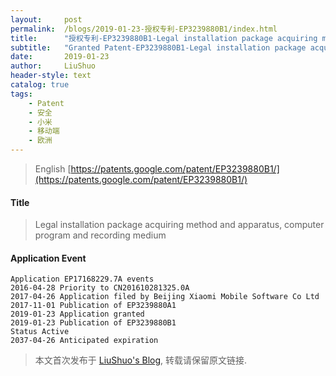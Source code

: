 ```yaml
---
layout:     post
permalink:  /blogs/2019-01-23-授权专利-EP3239880B1/index.html
title:      "授权专利-EP3239880B1-Legal installation package acquiring method and apparatus, computer program and recording medium"
subtitle:   "Granted Patent-EP3239880B1-Legal installation package acquiring method and apparatus, computer program and recording medium"
date:       2019-01-23
author:     LiuShuo
header-style: text
catalog: true
tags:
    - Patent
    - 安全
    - 小米
    - 移动端
    - 欧洲
---
```

> English [https://patents.google.com/patent/EP3239880B1/](https://patents.google.com/patent/EP3239880B1/)

#### Title
> Legal installation package acquiring method and apparatus, computer program and recording medium





#### Application Event
```
Application EP17168229.7A events 
2016-04-28 Priority to CN201610281325.0A
2017-04-26 Application filed by Beijing Xiaomi Mobile Software Co Ltd
2017-11-01 Publication of EP3239880A1
2019-01-23 Application granted
2019-01-23 Publication of EP3239880B1
Status Active
2037-04-26 Anticipated expiration
```
> 本文首次发布于 [LiuShuo's Blog](https://liushuo.me), 
转载请保留原文链接.
